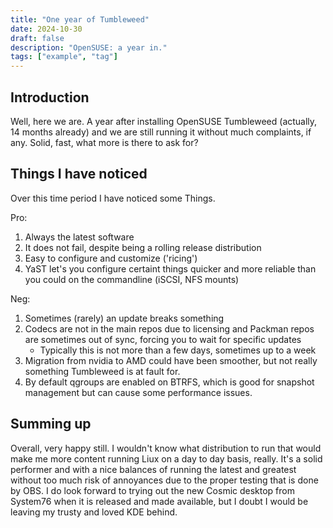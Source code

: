 ```yaml
---
title: "One year of Tumbleweed"
date: 2024-10-30
draft: false
description: "OpenSUSE: a year in."
tags: ["example", "tag"]
---
```

## Introduction

Well, here we are. A year after installing OpenSUSE Tumbleweed (actually, 14 months already) and we are still running it without much complaints, if any. Solid, fast, what more is there to ask for?

## Things I have noticed

Over this time period I have noticed some Things.

Pro:

1) Always the latest software
2) It does not fail, despite being a rolling release distribution
3) Easy to configure and customize ('ricing')
4) YaST let's you configure certaint things quicker and more reliable than you could on the commandline (iSCSI, NFS mounts)

Neg:

1) Sometimes (rarely) an update breaks something
2) Codecs are not in the main repos due to licensing and Packman repos are sometimes out of sync, forcing you to wait for specific updates
    - Typically this is not more than a few days, sometimes up to a week
3) Migration from nvidia to AMD could have been smoother, but not really something Tumbleweed is at fault for.
4) By default qgroups are enabled on BTRFS, which is good for snapshot management but can cause some performance issues.

## Summing up

Overall, very happy still. I wouldn't know what distribution to run that would make me more content running Liux on a day to day basis, really. It's a solid performer and with a nice balances of running the latest and greatest without too much risk of annoyances due to the proper testing that is done by OBS. I do look forward to trying out the new Cosmic desktop from System76 when it is released and made available, but I doubt I would be leaving my trusty and loved KDE behind.
